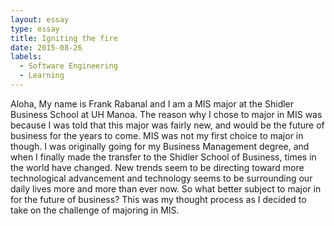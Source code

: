 ```yaml
---
layout: essay
type: essay
title: Igniting the fire
date: 2015-08-26
labels:
  - Software Engineering
  - Learning
---
```



Aloha,
  My name is Frank Rabanal and I am a MIS major at the Shidler Business School at UH Manoa.  The reason why I chose to major in MIS was because I was told that this major was fairly new, and would be the future of business for the years to come.  MIS was not my first choice to major in though.  I was originally going for my Business Management degree, and when I finally made the transfer to the Shidler School of Business, times in the world have changed.  New trends seem to be directing toward more technological advancement and technology seems to be surrounding our daily lives more and more than ever now.  So what better subject to major in for the future of business?  This was my thought process as I decided to take on the challenge of majoring in MIS.
